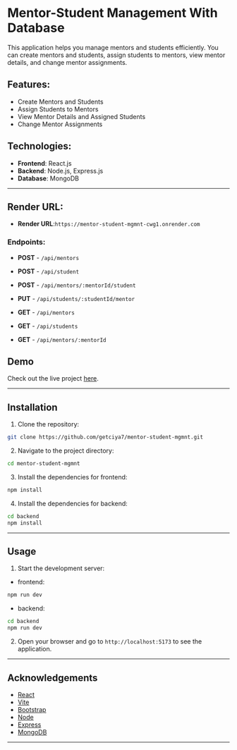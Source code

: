# Mentor-Student Management With Database

This application helps you manage mentors and students efficiently. You can create mentors and students, assign students to mentors, view mentor details, and change mentor assignments.

## Features:

- Create Mentors and Students
- Assign Students to Mentors
- View Mentor Details and Assigned Students
- Change Mentor Assignments

## Technologies:

- **Frontend**: React.js
- **Backend**: Node.js, Express.js
- **Database**: MongoDB

---

## Render URL:

- **Render URL**:`https://mentor-student-mgmnt-cwg1.onrender.com`

### Endpoints:

- **POST** - `/api/mentors`

- **POST** - `/api/student`
- **POST** - `/api/mentors/:mentorId/student`
- **PUT** - `/api/students/:studentId/mentor`
- **GET** - `/api/mentors`
- **GET** - `/api/students`
- **GET** - `/api/mentors/:mentorId`

## Demo

Check out the live project [here](https://getciya7-mentor-student-mgmnt.netlify.app/).

---

## Installation

1. Clone the repository:

```bash
git clone https://github.com/getciya7/mentor-student-mgmnt.git
```

2. Navigate to the project directory:

```bash
cd mentor-student-mgmnt
```

3. Install the dependencies for frontend:

```bash
npm install
```

4. Install the dependencies for backend:

```bash
cd backend
npm install
```

---

## Usage

1. Start the development server:

- frontend:

```bash
npm run dev
```

- backend:

```bash
cd backend
npm run dev
```

2. Open your browser and go to `http://localhost:5173` to see the application.

---

## Acknowledgements

- [React](https://reactjs.org/)
- [Vite](https://vitejs.dev)
- [Bootstrap](https://getbootstrap.com/)
- [Node](https://nodejs.org/en)
- [Express](https://expressjs.com/)
- [MongoDB](https://www.mongodb.com/products/platform/atlas-database)

---
